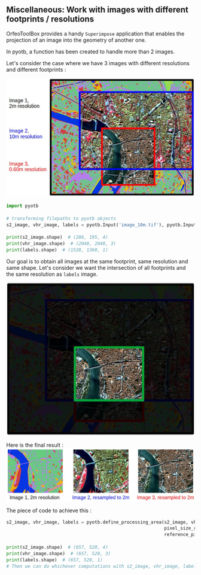 ## Miscellaneous: Work with images with different footprints / resolutions

OrfeoToolBox provides a handy `Superimpose` application that enables the projection of an image into the geometry of another one.

In pyotb, a function has been created to handle more than 2 images.

Let's consider the case where we have 3 images with different resolutions and different footprints :

![Images](illustrations/pyotb_define_processing_area_initial.jpg)

```python
import pyotb

# transforming filepaths to pyotb objects
s2_image, vhr_image, labels = pyotb.Input('image_10m.tif'), pyotb.Input('image_60cm.tif'), pyotb.Input('land_cover_2m.tif')

print(s2_image.shape)  # (286, 195, 4)
print(vhr_image.shape)  # (2048, 2048, 3)
print(labels.shape)  # (1528, 1360, 1)
```

Our goal is to obtain all images at the same footprint, same resolution and same shape. 
Let's consider we want the intersection of all footprints and the same resolution as `labels` image.

![Goal](illustrations/pyotb_define_processing_area_process.jpg)

Here is the final result :
![Result](illustrations/pyotb_define_processing_area_result.jpg)

The piece of code to achieve this :

```python
s2_image, vhr_image, labels = pyotb.define_processing_area(s2_image, vhr_image, labels, window_rule='intersection',
                                                           pixel_size_rule='same_as_input', 
                                                           reference_pixel_size_input=labels, interpolator='bco')

print(s2_image.shape)  # (657, 520, 4)
print(vhr_image.shape)  # (657, 520, 3)
print(labels.shape)  # (657, 520, 1)
# Then we can do whichever computations with s2_image, vhr_image, labels
```
